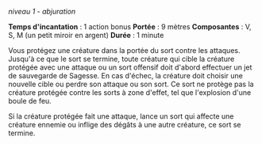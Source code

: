 *niveau 1 - abjuration*

**Temps d'incantation** : 1 action bonus
**Portée** : 9 mètres
**Composantes** : V, S, M (un petit miroir en argent)
**Durée** : 1 minute

Vous protégez une créature dans la portée du sort contre les attaques. Jusqu'à ce que le sort se termine, toute créature qui cible la créature protégée avec une attaque ou un sort offensif doit d'abord effectuer un jet de sauvegarde de Sagesse. En cas d'échec, la créature doit choisir une nouvelle cible ou perdre son attaque ou son sort. Ce sort ne protège pas la créature protégée contre les sorts à zone d'effet, tel que l'explosion d'une boule de feu.

Si la créature protégée fait une attaque, lance un sort qui affecte une créature ennemie ou inflige des dégâts à une autre créature, ce sort se termine.